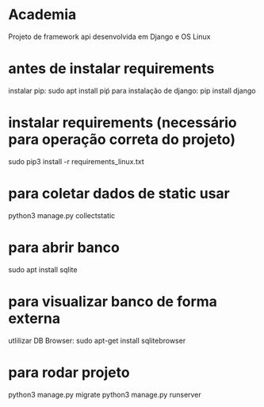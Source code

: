 # Academia

Projeto de framework api desenvolvida em Django e OS Linux

# antes de instalar requirements

instalar pip: sudo apt install piṕ
para instalação de django: pip install django

# instalar requirements (necessário para operação correta do projeto)
sudo pip3 install -r requirements_linux.txt

# para coletar dados de static usar
python3 manage.py collectstatic

# para abrir banco
sudo apt install sqlite

# para visualizar banco de forma externa

utlilizar DB Browser: sudo apt-get install sqlitebrowser

# para rodar projeto

python3 manage.py migrate
python3 manage.py runserver
